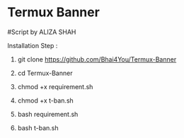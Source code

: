 # Termux Banner
#Script by ALIZA SHAH

Installation Step :

1) git clone https://github.com/Bhai4You/Termux-Banner


2) cd Termux-Banner


3) chmod +x requirement.sh


4) chmod +x t-ban.sh


5) bash requirement.sh


6) bash t-ban.sh

